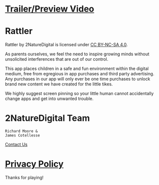# [Trailer/Preview Video](https://youtu.be/nN2s-YOMi1Q)

# Rattler

Rattler by 2NatureDigital is licensed under [CC BY-NC-SA 4.0](https://creativecommons.org/licenses/by-nc-sa/4.0).

As parents ourselves, we feel the need to inspire growing minds without unsolicited interferences that are out of our control.
   
This app places children in a safe and fun environment within the digital medium, free from egregious in app purchases and third party advertising.  Any purchases in our app will only ever be one time purchases to unlock brand new content we have created for the little tikes.
   
We highly suggest screen pinning so your little human cannot accidentally change apps and get into unwanted trouble.

# 2NatureDigital Team

    Richard Moore & 
    James Cotellesse

[Contact Us](mailto:2NatureDigital@gmail.com)

# [Privacy Policy](/PRIVACYPOLICY.md)

Thanks for playing!
